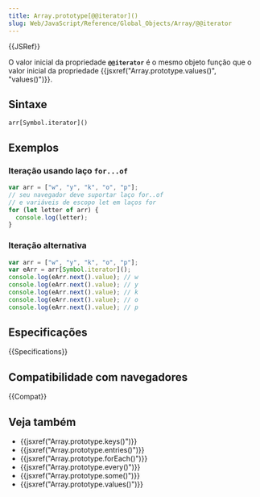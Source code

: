 ```yaml
---
title: Array.prototype[@@iterator]()
slug: Web/JavaScript/Reference/Global_Objects/Array/@@iterator
---
```


{{JSRef}}

O valor inicial da propriedade **`@@iterator`** é o mesmo objeto função que o valor inicial da propriedade {{jsxref("Array.prototype.values()", "values()")}}.

## Sintaxe

```
arr[Symbol.iterator]()
```

## Exemplos

### Iteração usando laço `for...of`

```js
var arr = ["w", "y", "k", "o", "p"];
// seu navegador deve suportar laço for..of
// e variáveis de escopo let em laços for
for (let letter of arr) {
  console.log(letter);
}
```

### Iteração alternativa

```js
var arr = ["w", "y", "k", "o", "p"];
var eArr = arr[Symbol.iterator]();
console.log(eArr.next().value); // w
console.log(eArr.next().value); // y
console.log(eArr.next().value); // k
console.log(eArr.next().value); // o
console.log(eArr.next().value); // p
```

## Especificações

{{Specifications}}

## Compatibilidade com navegadores

{{Compat}}

## Veja também

- {{jsxref("Array.prototype.keys()")}}
- {{jsxref("Array.prototype.entries()")}}
- {{jsxref("Array.prototype.forEach()")}}
- {{jsxref("Array.prototype.every()")}}
- {{jsxref("Array.prototype.some()")}}
- {{jsxref("Array.prototype.values()")}}
